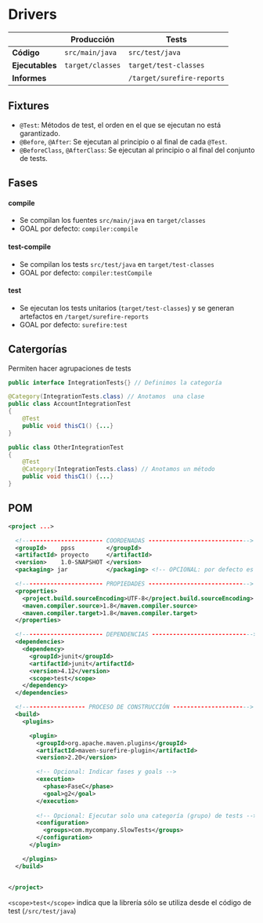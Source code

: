 # Drivers


|                 | Producción       | Tests                      |
|-----------------|------------------|----------------------------|
| **Código**      | `src/main/java`  | `src/test/java`            |
| **Ejecutables** | `target/classes` | `target/test-classes`      |
| **Informes**    |                  | `/target/surefire-reports` |

## Fixtures

* `@Test`: Métodos de test, el orden en el que se ejecutan no está garantizado.
* `@Before`, `@After`: Se ejecutan al principio o al final de cada `@Test`.
* `@BeforeClass`, `@AfterClass`: Se ejecutan al principio o al final del conjunto de tests.

## Fases

#### compile
* Se compilan los fuentes `src/main/java` en `target/classes`
* GOAL por defecto: `compiler:compile`


#### test-compile
* Se compilan los tests `src/test/java` en `target/test-classes`
* GOAL por defecto: `compiler:testCompile`


#### test
* Se ejecutan los tests unitarios (`target/test-classes`) y se generan artefactos en `/target/surefire-reports`
* GOAL por defecto: `surefire:test`

## Catergorías
Permiten hacer agrupaciones de tests

```java
public interface IntegrationTests{} // Definimos la categoría

@Category(IntegrationTests.class) // Anotamos  una clase
public class AccountIntegrationTest
{
	@Test
	public void thisC1() {...}
}

public class OtherIntegrationTest
{
	@Test
	@Category(IntegrationTests.class) // Anotamos un método
	public void thisC1() {...}
}
```

## POM

```xml
<project ...>

  <!----------------------- COORDENADAS ----------------------------->
  <groupId>    ppss         </groupId>
  <artifactId> proyecto     </artifactId>
  <version>    1.0-SNAPSHOT </version>
  <packaging> jar           </packaging> <!-- OPCIONAL: por defecto es jar -->

  <!----------------------- PROPIEDADES ----------------------------->
  <properties>
    <project.build.sourceEncoding>UTF-8</project.build.sourceEncoding>
    <maven.compiler.source>1.8</maven.compiler.source>
    <maven.compiler.target>1.8</maven.compiler.target>
  </properties>

  <!----------------------- DEPENDENCIAS ----------------------------->
  <dependencies>
    <dependency>
      <groupId>junit</groupId>
      <artifactId>junit</artifactId>
      <version>4.12</version>
      <scope>test</scope>
    </dependency>
  </dependencies>

  <!------------------ PROCESO DE CONSTRUCCIÓN ---------------------->
  <build>
    <plugins>

      <plugin>
        <groupId>org.apache.maven.plugins</groupId>
        <artifactId>maven-surefire-plugin</artifactId>
        <version>2.20</version>

        <!-- Opcional: Indicar fases y goals -->
        <execution>
          <phase>FaseC</phase>
          <goal>g2</goal>
        </execution>
        
        <!-- Opcional: Ejecutar solo una categoría (grupo) de tests -->
        <configuration>
          <groups>com.mycompany.SlowTests</groups>
        </configuration>
      </plugin>

    </plugins>
  </build>


</project>
```
`<scope>test</scope>` indica que la librería sólo se utiliza desde el código de test (`/src/test/java`)
